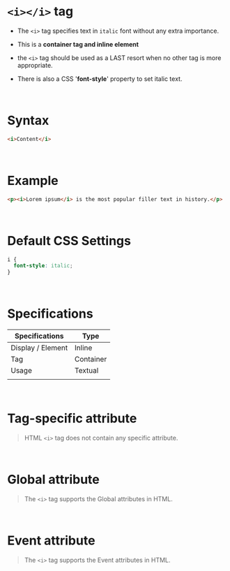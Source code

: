 # `<i></i>` tag

- The `<i>` tag specifies text in `italic` font without any extra importance.

- This is a **container tag and inline element**

- the `<i>` tag should be used as a LAST resort when no other tag is more appropriate.

- There is also a CSS '**font-style**' property to set italic text.

&nbsp;

# Syntax

```html
<i>Content</i>
```

&nbsp;

# Example

```html
<p><i>Lorem ipsum</i> is the most popular filler text in history.</p>
```

&nbsp;

# Default CSS Settings

```css
i {
  font-style: italic;
}
```

&nbsp;

# Specifications

| Specifications    | Type      |
| ----------------- | --------- |
| Display / Element | Inline    |
| Tag               | Container |
| Usage             | Textual   |
|                   |           |

&nbsp;

# Tag-specific attribute

> HTML `<i>` tag does not contain any specific attribute.

&nbsp;

# Global attribute

> The `<i>` tag supports the Global attributes in HTML.

&nbsp;

# Event attribute

> The `<i>` tag supports the Event attributes in HTML.
